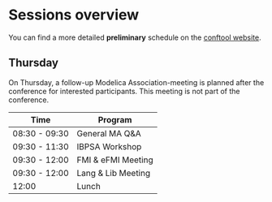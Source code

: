 # Sessions overview

You can find a more detailed **preliminary** schedule on the [conftool website](https://www.conftool.com/modelica2023/sessions.php).
## Thursday

On Thursday, a follow-up Modelica Association-meeting is planned after the conference for interested participants. This meeting is not part of the conference.

|Time|Program|
|---|---|
|08:30 - 09:30| General MA Q&A|
|09:30 - 11:30| IBPSA Workshop |
|09:30 - 12:00|FMI & eFMI Meeting|
|09:30 - 12:00| Lang & Lib Meeting |
|12:00| Lunch |
